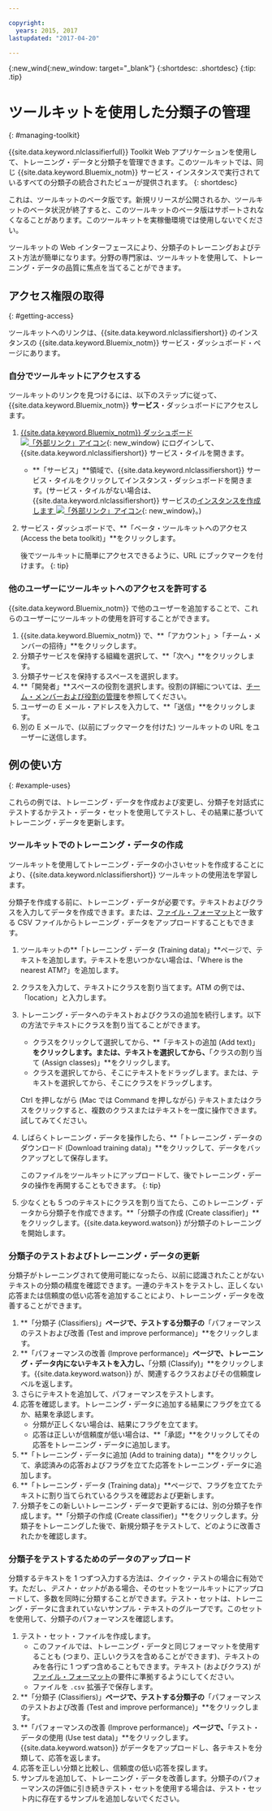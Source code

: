 ```yaml
---

copyright:
  years: 2015, 2017
lastupdated: "2017-04-20"

---
```


{:new_wind{:new_window: target="_blank"}
{:shortdesc: .shortdesc}
{:tip: .tip}

# ツールキットを使用した分類子の管理
{: #managing-toolkit}

{{site.data.keyword.nlclassifierfull}} Toolkit Web アプリケーションを使用して、トレーニング・データと分類子を管理できます。このツールキットでは、同じ {{site.data.keyword.Bluemix_notm}} サービス・インスタンスで実行されているすべての分類子の統合されたビューが提供されます。
{: shortdesc}

これは、ツールキットのベータ版です。新規リリースが公開されるか、ツールキットのベータ状況が終了すると、このツールキットのベータ版はサポートされなくなることがあります。このツールキットを実稼働環境では使用しないでください。

ツールキットの Web インターフェースにより、分類子のトレーニングおよびテスト方法が簡単になります。分野の専門家は、ツールキットを使用して、トレーニング・データの品質に焦点を当てることができます。

## アクセス権限の取得
{: #getting-access}

ツールキットへのリンクは、{{site.data.keyword.nlclassifiershort}} のインスタンスの {{site.data.keyword.Bluemix_notm}} サービス・ダッシュボード・ページにあります。

### 自分でツールキットにアクセスする

ツールキットのリンクを見つけるには、以下のステップに従って、{{site.data.keyword.Bluemix_notm}} **サービス**・ダッシュボードにアクセスします。

1. [{{site.data.keyword.Bluemix_notm}} ダッシュボード ![「外部リンク」アイコン](../../icons/launch-glyph.svg "「外部リンク」アイコン")](https://console.{DomainName}/dashboard/services){: new_window} にログインして、{{site.data.keyword.nlclassifiershort}} サービス・タイルを開きます。

	-  **「サービス」**領域で、{{site.data.keyword.nlclassifiershort}} サービス・タイルをクリックしてインスタンス・ダッシュボードを開きます。(サービス・タイルがない場合は、{{site.data.keyword.nlclassifiershort}} サービスの[インスタンスを作成します ![「外部リンク」アイコン](../../icons/launch-glyph.svg)](https://console.{DomainName}/catalog/services/natural-language-classifier/){: new_window}。)
1. サービス・ダッシュボードで、**「ベータ・ツールキットへのアクセス (Access the beta toolkit)」**をクリックします。

	後でツールキットに簡単にアクセスできるように、URL にブックマークを付けます。
	{: tip}

### 他のユーザーにツールキットへのアクセスを許可する

{{site.data.keyword.Bluemix_notm}} で他のユーザーを追加することで、これらのユーザーにツールキットの使用を許可することができます。

1.  {{site.data.keyword.Bluemix_notm}} で、**「アカウント」>「チーム・メンバーの招待」**をクリックします。
1.  分類子サービスを保持する組織を選択して、**「次へ」**をクリックします。
1.  分類子サービスを保持するスペースを選択します。
1.  **「開発者」**スペースの役割を選択します。役割の詳細については、[チーム・メンバーおよび役割の管理](/docs/admin/users_roles.html)を参照してください。
1.  ユーザーの E メール・アドレスを入力して、**「送信」**をクリックします。
1.  別の E メールで、(以前にブックマークを付けた) ツールキットの URL をユーザーに送信します。

## 例の使い方
{: #example-uses}

これらの例では、トレーニング・データを作成および変更し、分類子を対話式にテストするかテスト・データ・セットを使用してテストし、その結果に基づいてトレーニング・データを更新します。

### ツールキットでのトレーニング・データの作成

ツールキットを使用してトレーニング・データの小さいセットを作成することにより、{{site.data.keyword.nlclassifiershort}} ツールキットの使用法を学習します。

分類子を作成する前に、トレーニング・データが必要です。テキストおよびクラスを入力してデータを作成できます。または、[ファイル・フォーマット](/docs/services/natural-language-classifier/using-your-data.html)と一致する CSV ファイルからトレーニング・データをアップロードすることもできます。
1. ツールキットの**「トレーニング・データ (Training data)」**ページで、テキストを追加します。テキストを思いつかない場合は、「Where is the nearest ATM?」を追加します。 
1. クラスを入力して、テキストにクラスを割り当てます。ATM の例では、「location」と入力します。
1. トレーニング・データへのテキストおよびクラスの追加を続行します。以下の方法でテキストにクラスを割り当てることができます。
	-   クラスをクリックして選択してから、**「テキストの追加 (Add text)」**をクリックします。または、テキストを選択してから、**「クラスの割り当て (Assign classes)」**をクリックします。
	-   クラスを選択してから、そこにテキストをドラッグします。または、テキストを選択してから、そこにクラスをドラッグします。

	Ctrl を押しながら (Mac では Command を押しながら) テキストまたはクラスをクリックすると、複数のクラスまたはテキストを一度に操作できます。試してみてください。
1. しばらくトレーニング・データを操作したら、**「トレーニング・データのダウンロード (Download training data)」**をクリックして、データをバックアップとして保存します。

	このファイルをツールキットにアップロードして、後でトレーニング・データの操作を再開することもできます。
	{: tip}
1. 少なくとも 5 つのテキストにクラスを割り当てたら、このトレーニング・データから分類子を作成できます。**「分類子の作成 (Create classifier)」**をクリックします。{{site.data.keyword.watson}} が分類子のトレーニングを開始します。

### 分類子のテストおよびトレーニング・データの更新

分類子がトレーニングされて使用可能になったら、以前に認識されたことがないテキストの分類の精度を確認できます。一連のテキストをテストし、正しくない応答または信頼度の低い応答を追加することにより、トレーニング・データを改善することができます。

1.  **「分類子 (Classifiers)」**ページで、テストする分類子の**「パフォーマンスのテストおよび改善 (Test and improve performance)」**をクリックします。
1.  **「パフォーマンスの改善 (Improve performance)」**ページで、トレーニング・データ内にないテキストを入力し、**「分類 (Classify)」**をクリックします。{{site.data.keyword.watson}} が、関連するクラスおよびその信頼度レベルを返します。
1.  さらにテキストを追加して、パフォーマンスをテストします。
1.  応答を確認します。トレーニング・データに追加する結果にフラグを立てるか、結果を承認します。
	- 分類が正しくない場合は、結果にフラグを立てます。
	- 応答は正しいが信頼度が低い場合は、**「承認」**をクリックしてその応答をトレーニング・データに追加します。
1.  **「トレーニング・データに追加 (Add to training data)」**をクリックして、承認済みの応答およびフラグを立てた応答をトレーニング・データに追加します。
1.  **「トレーニング・データ (Training data)」**ページで、フラグを立てたテキストに割り当てられているクラスを確認および更新します。
1.  分類子をこの新しいトレーニング・データで更新するには、別の分類子を作成します。**「分類子の作成 (Create classifier)」**をクリックします。分類子をトレーニングした後で、新規分類子をテストして、どのように改善されたかを確認します。

### 分類子をテストするためのデータのアップロード

分類するテキストを 1 つずつ入力する方法は、クイック・テストの場合に有効です。ただし、*テスト・セット*がある場合、そのセットをツールキットにアップロードして、多数を同時に分類することができます。テスト・セットは、トレーニング・データに含まれていないサンプル・テキストのグループです。このセットを使用して、分類子のパフォーマンスを確認します。

1.  テスト・セット・ファイルを作成します。
	- このファイルでは、トレーニング・データと同じフォーマットを使用することも (つまり、正しいクラスを含めることができます)、テキストのみを各行に 1 つずつ含めることもできます。テキスト (およびクラス) が[ファイル・フォーマット](/docs/services/natural-language-classifier/using-your-data.html)の要件に準拠するようにしてください。
    -   ファイルを `.csv` 拡張子で保存します。
1.  **「分類子 (Classifiers)」**ページで、テストする分類子の**「パフォーマンスのテストおよび改善 (Test and improve performance)」**をクリックします。
1.  **「パフォーマンスの改善 (Improve performance)」**ページで、**「テスト・データの使用 (Use test data)」**をクリックします。{{site.data.keyword.watson}} がデータをアップロードし、各テキストを分類して、応答を返します。
1.  応答を正しい分類と比較し、信頼度の低い応答を探します。
1.  サンプルを追加して、トレーニング・データを改善します。分類子のパフォーマンスの評価に引き続きテスト・セットを使用する場合は、テスト・セット内に存在するサンプルを追加しないでください。

